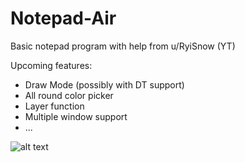 # Notepad-Air
Basic notepad program with help from u/RyiSnow (YT)

Upcoming features:

- Draw Mode (possibly with DT support)
- All round color picker
- Layer function
- Multiple window support
- ...

![alt text](https://github.com/ademayari/Notepad-Air/tree/main/Notepad%20Air/images/screenshot.png?raw=true)
